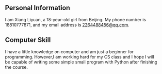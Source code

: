 

## Personal Information
I am Xiang Liyuan, a 18-year-old girl from Beijing. My phone number is 18810777871, and my email address is 2264488456@qq.com. 

## Computer Skill
I have a little knowledge on computer and am just a beginner for programming. However,I am working hard for my CS class and I hope I will be capable of writing some simple small program with Python after finishing the course.

